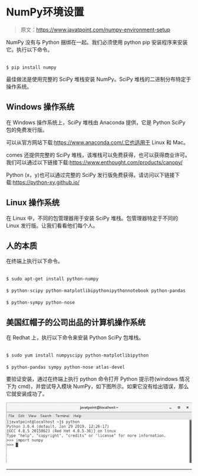 # NumPy环境设置

> 原文：<https://www.javatpoint.com/numpy-environment-setup>

NumPy 没有与 Python 捆绑在一起。我们必须使用 python pip 安装程序来安装它。执行以下命令。

```

$ pip install numpy 

```

最佳做法是使用完整的 SciPy 堆栈安装 NumPy。SciPy 堆栈的二进制分布特定于操作系统。

## Windows 操作系统

在 Windows 操作系统上，SciPy 堆栈由 Anaconda 提供，它是 Python SciPy 包的免费发行版。

可以从官方网站下载:https://www.anaconda.com/.它也适用于 Linux 和 Mac。

comes 还提供完整的 SciPy 堆栈，该堆栈可以免费获得，也可以获得商业许可。我们可以通过以下链接下载:https://www.enthought.com/products/canopy/

Python (x，y)也可以通过完整的 SciPy 发行版免费获得。请访问以下链接下载:https://python-xy.github.io/

## Linux 操作系统

在 Linux 中，不同的包管理器用于安装 SciPy 堆栈。包管理器特定于不同的 Linux 发行版。让我们看看他们每个人。

## 人的本质

在终端上执行以下命令。

```

$ sudo apt-get install python-numpy

$ python-scipy python-matplotlibipythonipythonnotebook python-pandas

$ python-sympy python-nose

```

## 美国红帽子的公司出品的计算机操作系统

在 Redhat 上，执行以下命令来安装 Python SciPy 包堆栈。

```

$ sudo yum install numpyscipy python-matplotlibipython 

$ python-pandas sympy python-nose atlas-devel 

```

要验证安装，通过在终端上执行 python 命令打开 Python 提示符(windows 情况下为 cmd)，并尝试导入模块 NumPy，如下图所示。如果它没有给出错误，那么它就安装成功了。

![NumPy Environment Setup](img/cd9f5a384811059c50975e4b760879e9.png)

* * *